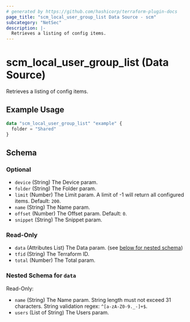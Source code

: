 ```yaml
---
# generated by https://github.com/hashicorp/terraform-plugin-docs
page_title: "scm_local_user_group_list Data Source - scm"
subcategory: "NetSec"
description: |-
  Retrieves a listing of config items.
---
```


# scm_local_user_group_list (Data Source)

Retrieves a listing of config items.

## Example Usage

```terraform
data "scm_local_user_group_list" "example" {
  folder = "Shared"
}
```

<!-- schema generated by tfplugindocs -->
## Schema

### Optional

- `device` (String) The Device param.
- `folder` (String) The Folder param.
- `limit` (Number) The Limit param. A limit of -1 will return all configured items. Default: `200`.
- `name` (String) The Name param.
- `offset` (Number) The Offset param. Default: `0`.
- `snippet` (String) The Snippet param.

### Read-Only

- `data` (Attributes List) The Data param. (see [below for nested schema](#nestedatt--data))
- `tfid` (String) The Terraform ID.
- `total` (Number) The Total param.

<a id="nestedatt--data"></a>
### Nested Schema for `data`

Read-Only:

- `name` (String) The Name param. String length must not exceed 31 characters. String validation regex: `^[a-zA-Z0-9._-]+$`.
- `users` (List of String) The Users param.
